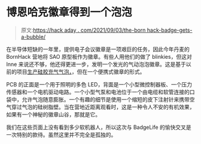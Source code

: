 # 博恩哈克徽章得到一个泡泡

> 原文:[https://hack aday . com/2021/09/03/the-born hack-badge-gets-a-bubble/](https://hackaday.com/2021/09/03/the-bornhack-badge-gets-a-bubble/)

在半导体短缺的一年里，提供电子会议徽章是一项艰巨的任务，因此今年丹麦的 BornHack 营地将 SAO 原型板作为徽章。有些人用他们的做了 blinkies，但这对 Inne 来说还不够，他还得更进一步，发明一个发光的气动泡泡徽章。这是基于以前的项目[生产硅胶充气气泡，](https://hackaday.io/page/10671-making-soft-bubbles)，但在一个便携式徽章的形式。

PCB 的正面是一个用于照明的多色 LED，背面是一个小型微控制器板、一个压力传感器和一个电机驱动电路。一个小型气泵和电池位于一个由电缆和软管连接的口袋中，允许气泡随意膨胀。一个有趣的细节是使用一个缩短的皮下注射针来携带空气穿过气泡的硅树脂壁。当在营地近距离观看时，这是一种令人不安的有机效果，如果有一个神秘的徽章山谷，那就是它。

我们在这些页面上没有看到多少软机器人，所以这次与 BadgeLife 的愉快交叉是一次特别的款待。虽然这里并不完全是孤独的。